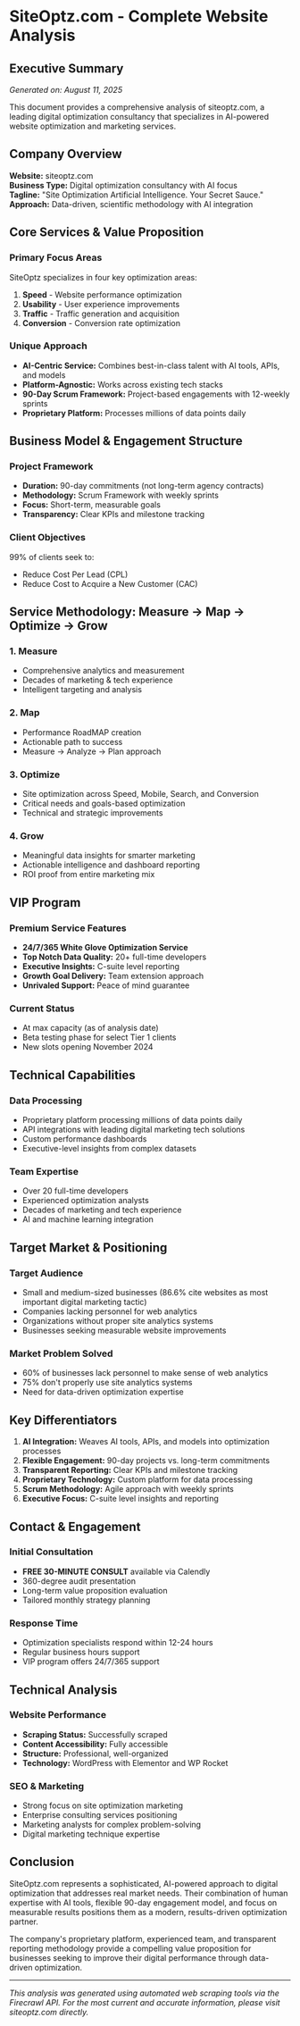 # SiteOptz.com - Complete Website Analysis

## Executive Summary
*Generated on: August 11, 2025*

This document provides a comprehensive analysis of siteoptz.com, a leading digital optimization consultancy that specializes in AI-powered website optimization and marketing services.

## Company Overview

**Website:** siteoptz.com  
**Business Type:** Digital optimization consultancy with AI focus  
**Tagline:** "Site Optimization Artificial Intelligence. Your Secret Sauce."  
**Approach:** Data-driven, scientific methodology with AI integration  

## Core Services & Value Proposition

### Primary Focus Areas
SiteOptz specializes in four key optimization areas:
1. **Speed** - Website performance optimization
2. **Usability** - User experience improvements  
3. **Traffic** - Traffic generation and acquisition
4. **Conversion** - Conversion rate optimization

### Unique Approach
- **AI-Centric Service:** Combines best-in-class talent with AI tools, APIs, and models
- **Platform-Agnostic:** Works across existing tech stacks
- **90-Day Scrum Framework:** Project-based engagements with 12-weekly sprints
- **Proprietary Platform:** Processes millions of data points daily

## Business Model & Engagement Structure

### Project Framework
- **Duration:** 90-day commitments (not long-term agency contracts)
- **Methodology:** Scrum Framework with weekly sprints
- **Focus:** Short-term, measurable goals
- **Transparency:** Clear KPIs and milestone tracking

### Client Objectives
99% of clients seek to:
- Reduce Cost Per Lead (CPL)
- Reduce Cost to Acquire a New Customer (CAC)

## Service Methodology: Measure → Map → Optimize → Grow

### 1. Measure
- Comprehensive analytics and measurement
- Decades of marketing & tech experience
- Intelligent targeting and analysis

### 2. Map  
- Performance RoadMAP creation
- Actionable path to success
- Measure → Analyze → Plan approach

### 3. Optimize
- Site optimization across Speed, Mobile, Search, and Conversion
- Critical needs and goals-based optimization
- Technical and strategic improvements

### 4. Grow
- Meaningful data insights for smarter marketing
- Actionable intelligence and dashboard reporting
- ROI proof from entire marketing mix

## VIP Program

### Premium Service Features
- **24/7/365 White Glove Optimization Service**
- **Top Notch Data Quality:** 20+ full-time developers
- **Executive Insights:** C-suite level reporting
- **Growth Goal Delivery:** Team extension approach
- **Unrivaled Support:** Peace of mind guarantee

### Current Status
- At max capacity (as of analysis date)
- Beta testing phase for select Tier 1 clients
- New slots opening November 2024

## Technical Capabilities

### Data Processing
- Proprietary platform processing millions of data points daily
- API integrations with leading digital marketing tech solutions
- Custom performance dashboards
- Executive-level insights from complex datasets

### Team Expertise
- Over 20 full-time developers
- Experienced optimization analysts
- Decades of marketing and tech experience
- AI and machine learning integration

## Target Market & Positioning

### Target Audience
- Small and medium-sized businesses (86.6% cite websites as most important digital marketing tactic)
- Companies lacking personnel for web analytics
- Organizations without proper site analytics systems
- Businesses seeking measurable website improvements

### Market Problem Solved
- 60% of businesses lack personnel to make sense of web analytics
- 75% don't properly use site analytics systems
- Need for data-driven optimization expertise

## Key Differentiators

1. **AI Integration:** Weaves AI tools, APIs, and models into optimization processes
2. **Flexible Engagement:** 90-day projects vs. long-term commitments
3. **Transparent Reporting:** Clear KPIs and milestone tracking
4. **Proprietary Technology:** Custom platform for data processing
5. **Scrum Methodology:** Agile approach with weekly sprints
6. **Executive Focus:** C-suite level insights and reporting

## Contact & Engagement

### Initial Consultation
- **FREE 30-MINUTE CONSULT** available via Calendly
- 360-degree audit presentation
- Long-term value proposition evaluation
- Tailored monthly strategy planning

### Response Time
- Optimization specialists respond within 12-24 hours
- Regular business hours support
- VIP program offers 24/7/365 support

## Technical Analysis

### Website Performance
- **Scraping Status:** Successfully scraped
- **Content Accessibility:** Fully accessible
- **Structure:** Professional, well-organized
- **Technology:** WordPress with Elementor and WP Rocket

### SEO & Marketing
- Strong focus on site optimization marketing
- Enterprise consulting services positioning
- Marketing analysts for complex problem-solving
- Digital marketing technique expertise

## Conclusion

SiteOptz.com represents a sophisticated, AI-powered approach to digital optimization that addresses real market needs. Their combination of human expertise with AI tools, flexible 90-day engagement model, and focus on measurable results positions them as a modern, results-driven optimization partner.

The company's proprietary platform, experienced team, and transparent reporting methodology provide a compelling value proposition for businesses seeking to improve their digital performance through data-driven optimization.

---
*This analysis was generated using automated web scraping tools via the Firecrawl API. For the most current and accurate information, please visit siteoptz.com directly.*
